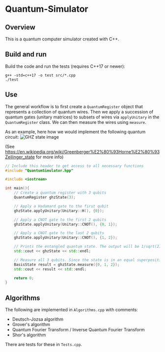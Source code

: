 # Quantum-Simulator

## Overview
This is a quantum computer simulator created with C++.

## Build and run
Build the code and run the tests (requires C++17 or newer):
```
g++ -std=c++17 -o test src/*.cpp
./test
```

## Use
The general workflow is to first create a `QuantumRegister` object that represents a collection of quantum wires. Then we apply a succession of quantum gates (unitary matrices) to subsets of wires via `applyUnitary` in the `QuantumRegister` class. We can then measure the wires using `measure`.

As an example, here how we would implement the following quantum circuit:
![GHZ state image](https://upload.wikimedia.org/wikipedia/en/5/57/The_quantum_logic_gates_that_generates_the_3-qubit_GHZ_state.png)

(See https://en.wikipedia.org/wiki/Greenberger%E2%80%93Horne%E2%80%93Zeilinger_state for more info)

```cpp
// Include this header to get access to all necessary functions
#include "QuantumSimulator.hpp"

#include <iostream>

int main(){
    // Create a quantum register with 3 qubits
    QuantumRegister ghzState(3);

    // Apply a Hadamard gate to the first qubit
    ghzState.applyUnitary(Unitary::H(), {0});

    // Apply a CNOT gate to the first 2 qubits
    ghzState.applyUnitary(Unitary::CNOT(), {0, 1});

    // Apply a CNOT gate to the last 2 qubits
    ghzState.applyUnitary(Unitary::CNOT(), {1, 2});

    // Prints the entangled quantum state. The output will be 1/sqrt(2) |000> + 1/sqrt(2) |111>.
    std::cout << ghzState << std::endl;

    // Measure all 3 qubits. Since the state is in an equal superposition of |000> and |111>, the output will be one of these two with equal probability.
    BasisState result = ghzState.measure({0, 1, 2});
    std::cout << result << std::endl;

    return 0;
}
```

## Algorithms
The following are implemented in `Algorithms.cpp` with comments:
- Deutsch-Jozsa algorithm
- Grover's algorithm
- Quantum Fourier Transform / Inverse Quantum Fourier Transform
- Shor's algorithm

There are tests for these in `Tests.cpp`.